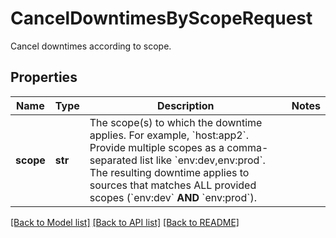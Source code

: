 # CancelDowntimesByScopeRequest

Cancel downtimes according to scope.

## Properties

| Name      | Type    | Description                                                                                                                                                                                                                                                                                         | Notes |
| --------- | ------- | --------------------------------------------------------------------------------------------------------------------------------------------------------------------------------------------------------------------------------------------------------------------------------------------------- | ----- |
| **scope** | **str** | The scope(s) to which the downtime applies. For example, &#x60;host:app2&#x60;. Provide multiple scopes as a comma-separated list like &#x60;env:dev,env:prod&#x60;. The resulting downtime applies to sources that matches ALL provided scopes (&#x60;env:dev&#x60; **AND** &#x60;env:prod&#x60;). |

[[Back to Model list]](README.md#documentation-for-models) [[Back to API list]](README.md#documentation-for-api-endpoints) [[Back to README]](README.md)
